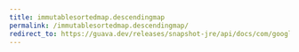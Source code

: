 ```yaml
---
title: immutablesortedmap.descendingmap
permalink: /immutablesortedmap.descendingmap/
redirect_to: https://guava.dev/releases/snapshot-jre/api/docs/com/google/common/collect/ImmutableSortedMap.html#descendingMap--
---
```

